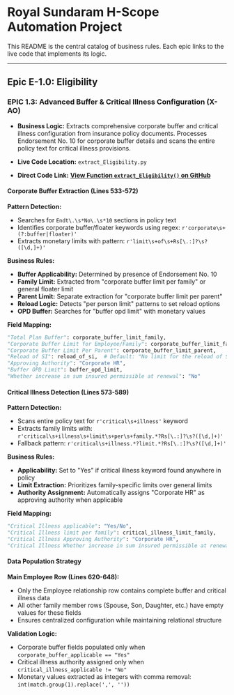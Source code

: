 # Royal Sundaram H-Scope Automation Project

This README is the central catalog of business rules. Each epic links to the live code that implements its logic.

---

## Epic E-1.0: Eligibility

### EPIC 1.3: Advanced Buffer & Critical Illness Configuration (X-AO)

*   **Business Logic:** Extracts comprehensive corporate buffer and critical illness configuration from insurance policy documents. Processes Endorsement No. 10 for corporate buffer details and scans the entire policy text for critical illness provisions.

*   **Live Code Location:** `extract_Eligibility.py`

*   **Direct Code Link:** **[View Function `extract_Eligibility()` on GitHub](https://github.com/sbasadeesh/royalsundaram-Claim-processing/tree/Epic1.3)**

#### Corporate Buffer Extraction (Lines 533-572)

**Pattern Detection:**
- Searches for `Endt\.\s*No\.\s*10` sections in policy text
- Identifies corporate buffer/floater keywords using regex: `r'corporate\s+(?:buffer|floater)'`
- Extracts monetary limits with pattern: `r'limit\s+of\s+Rs[\.:]?\s?([\d,]+)'`

**Business Rules:**
- **Buffer Applicability:** Determined by presence of Endorsement No. 10
- **Family Limit:** Extracted from "corporate buffer limit per family" or general floater limit
- **Parent Limit:** Separate extraction for "corporate buffer limit per parent"
- **Reload Logic:** Detects "per person limit" patterns to set reload options
- **OPD Buffer:** Searches for "buffer opd limit" with monetary values

**Field Mapping:**
```python
"Total Plan Buffer": corporate_buffer_limit_family,
"Corporate Buffer Limit for Employee/Family": corporate_buffer_limit_family,
"Corporate Buffer Limit Per Parent": corporate_buffer_limit_parent,
"Reload of SI": reload_of_si,  # Default: "No limit for the reload of SI"
"Approving Authority": "Corporate HR",
"Buffer OPD Limit": buffer_opd_limit,
"Whether increase in sum insured permissible at renewal": "No"
```

#### Critical Illness Detection (Lines 573-589)

**Pattern Detection:**
- Scans entire policy text for `r'critical\s+illness'` keyword
- Extracts family limits with: `r'critical\s+illness\s+limit\s+per\s+family.*?Rs[\.:]?\s?([\d,]+)'`
- Fallback pattern: `r'critical\s+illness.*?limit.*?Rs[\.:]?\s?([\d,]+)'`

**Business Rules:**
- **Applicability:** Set to "Yes" if critical illness keyword found anywhere in policy
- **Limit Extraction:** Prioritizes family-specific limits over general limits
- **Authority Assignment:** Automatically assigns "Corporate HR" as approving authority when applicable

**Field Mapping:**
```python
"Critical Illness applicable": "Yes/No",
"Critical Illness limit per family": critical_illness_limit_family,
"Critical Illness Approving Authority": "Corporate HR",
"Critical Illness Whether increase in sum insured permissible at renewal": ""
```

#### Data Population Strategy

**Main Employee Row (Lines 620-648):**
- Only the Employee relationship row contains complete buffer and critical illness data
- All other family member rows (Spouse, Son, Daughter, etc.) have empty values for these fields
- Ensures centralized configuration while maintaining relational structure

**Validation Logic:**
- Corporate buffer fields populated only when `corporate_buffer_applicable == "Yes"`
- Critical illness authority assigned only when `critical_illness_applicable != "No"`
- Monetary values extracted as integers with comma removal: `int(match.group(1).replace(',', ''))`
